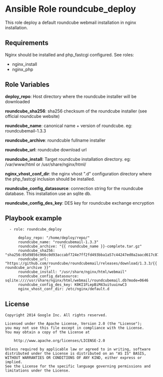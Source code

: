 Ansible Role roundcube_deploy
==============================

This role deploy a default roundcube webmail installation in nginx installation.

Requirements
------------

Nginx should be installed and php_fastcgi configured. See roles:
  - nginx_install
  - nginx_php

Role Variables
--------------

**deploy_repo**: Host directory where the roundcube installer will be downloaded

**roundcube_sha256**: sha256 checksum of the roundcube installer (see official roundcube website)

**roundcube_name**: canonical name + version of roundcube. eg: roundcubemail-1.3.3

**roundcube_archive**: roundcuble fullname installer

**roundcube_url**: roundcube download url

**roundcube_install**: Target roundcube installation directory. eg: /var/www/html or /usr/share/nginx/html/

**nginx_vhost_conf_dir**: the nginx vhost ".d" configuration directory where the php_fastcgi inclusion should be installed.

**roundcube_config_datasource**: connection string for the roundcube database. This installation use an sqlite db.

**roundcube_config_des_key**: DES key for roundcube exchange encryption


Playbook example
----------------

```
  - role: roundcube_deploy

      deploy_repo: "/home/deploy/repo/"      
      roundcube_name: "roundcubemail-1.3.3"
      roundcube_archive: "{{ roundcube_name }}-complete.tar.gz"
      roundcube_sha256: "sha256:05d9856c966c0d93accabf724e7ff2fd493bba1a57c44247ed0a2aacd617c879"      
      roundcube_url: "https://github.com/roundcube/roundcubemail/releases/download/1.3.3/{{ roundcube_archive }}"      
      roundcube_install: "/usr/share/nginx/html/webmail"      
      roundcube_config_datasource: sqlite:////usr/share/nginx/html/webmail/roundcubemail.db?mode=0646      
      roundcube_config_des_key: K0KI1FLepBiM43uituuinwC3
      nginx_vhost_conf_dir: /etc/nginx/default.d
```

License
-------

```
Copyright 2014 Google Inc. All rights reserved.

Licensed under the Apache License, Version 2.0 (the "License");
you may not use this file except in compliance with the License.
You may obtain a copy of the License at

    http://www.apache.org/licenses/LICENSE-2.0

Unless required by applicable law or agreed to in writing, software
distributed under the License is distributed on an "AS IS" BASIS,
WITHOUT WARRANTIES OR CONDITIONS OF ANY KIND, either express or implied.
See the License for the specific language governing permissions and
limitations under the License.
```
